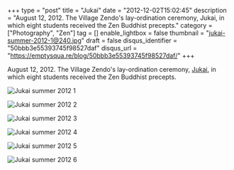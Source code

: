 +++
type = "post"
title = "Jukai"
date = "2012-12-02T15:02:45"
description = "August 12, 2012. The Village Zendo's lay-ordination ceremony, Jukai, in which eight students received the Zen Buddhist precepts."
category = ["Photography", "Zen"]
tag = []
enable_lightbox = false
thumbnail = "jukai-summer-2012-1@240.jpg"
draft = false
disqus_identifier = "50bbb3e55393745f98527daf"
disqus_url = "https://emptysqua.re/blog/50bbb3e55393745f98527daf/"
+++

<p>August 12, 2012. The Village Zendo's lay-ordination ceremony, <a href="http://en.wikipedia.org/wiki/Jukai">Jukai</a>, in which eight students received the Zen Buddhist precepts.</p>
<p><img style="display:block; margin-left:auto; margin-right:auto;" src="jukai-summer-2012-1.jpg" alt="Jukai summer 2012 1" title="jukai-summer-2012-1.jpg" border="0"   /></p>
<p><img style="display:block; margin-left:auto; margin-right:auto;" src="jukai-summer-2012-2.jpg" alt="Jukai summer 2012 2" title="jukai-summer-2012-2.jpg" border="0"   /></p>
<p><img style="display:block; margin-left:auto; margin-right:auto;" src="jukai-summer-2012-3.jpg" alt="Jukai summer 2012 3" title="jukai-summer-2012-3.jpg" border="0"   /></p>
<p><img style="display:block; margin-left:auto; margin-right:auto;" src="jukai-summer-2012-4.jpg" alt="Jukai summer 2012 4" title="jukai-summer-2012-4.jpg" border="0"   /></p>
<p><img style="display:block; margin-left:auto; margin-right:auto;" src="jukai-summer-2012-5.jpg" alt="Jukai summer 2012 5" title="jukai-summer-2012-5.jpg" border="0"   /></p>
<p><img style="display:block; margin-left:auto; margin-right:auto;" src="jukai-summer-2012-6.jpg" alt="Jukai summer 2012 6" title="jukai-summer-2012-6.jpg" border="0"   /></p>
